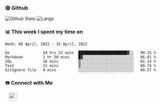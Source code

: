 

<h3> 🌞 Github</h3>

![Github Stats](https://github-readme-stats-beta-lovat.vercel.app/api?username=QiuYukang&count_private=true&show_icons=true&hide=stars)
![Langs](https://github-readme-stats-beta-lovat.vercel.app/api/top-langs/?username=QiuYukang&count_private=true&layout=compact)

<h3> 📊 This week I spent my time on</h3>

<!--START_SECTION:waka-->
```text
Week: 08 April, 2022 - 15 April, 2022

Go               24 hrs 22 mins  ██████████████████████▓░░   90.15 % 
Markdown         1 hr 50 mins    █▓░░░░░░░░░░░░░░░░░░░░░░░   06.81 % 
SQL              18 mins         ▒░░░░░░░░░░░░░░░░░░░░░░░░   01.14 % 
Text             11 mins         ▒░░░░░░░░░░░░░░░░░░░░░░░░   00.74 % 
GitIgnore file   9 mins          ░░░░░░░░░░░░░░░░░░░░░░░░░   00.57 % 
```
<!--END_SECTION:waka-->

<!--
<h3>🛠 Tech Stack</h3>

- 💻 &nbsp; Java | C | Matlab | C++ | Python
- 🌐 &nbsp; HTML | CSS | JavaScript | Bootstrap
- 🛢  &nbsp; MySQL | Redis
- 🔧 &nbsp; NS-3 | Git | Markdown
-->

<h3> ☎️ Connect with Me </h3>
&nbsp;&nbsp;
<a href="mailto:b612n@qq.com">
  <img href="mailto:b612n@qq.com" align="center" width="26px" src="https://github.com/TheDudeThatCode/TheDudeThatCode/blob/master/Assets/Gmail.svg" />
</a>

